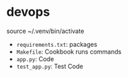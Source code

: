 # devops

source ~/.venv/bin/activate


* `requirements.txt`: packages
* `Makefile`:  Cookbook runs commands
* `app.py`: Code
* `test_app.py`: Test Code
